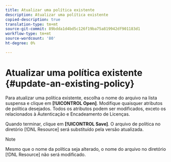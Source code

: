 ```yaml
---
title: Atualizar uma política existente
description: Atualizar uma política existente
copied-description: true
translation-type: tm+mt
source-git-commit: 89bdda1d4bd5c126f19ba75a819942df901183d1
workflow-type: tm+mt
source-wordcount: '80'
ht-degree: 0%

---
```



# Atualizar uma política existente {#update-an-existing-policy}

Para atualizar uma política existente, escolha o nome do arquivo na lista suspensa e clique em **[!UICONTROL Open]**. Modifique quaisquer atributos de política desejados. Todos os atributos podem ser modificados, exceto os relacionados à Autenticação e Encadeamento de Licenças.

Quando terminar, clique em **[!UICONTROL Save]**. O arquivo de política no diretório [!DNL Resource] será substituído pela versão atualizada.

>[!NOTE]
>
>Mesmo que o nome da política seja alterado, o nome do arquivo no diretório [!DNL Resource] não será modificado.

